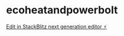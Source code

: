 # ecoheatandpowerbolt

[Edit in StackBlitz next generation editor ⚡️](https://stackblitz.com/~/github.com/mwilliamsGH/ecoheatandpowerbolt)